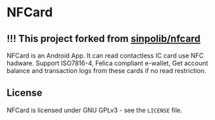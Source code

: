 # NFCard
## !!! This project forked from [sinpolib/nfcard](https://github.com/sinpolib/nfcard)

NFCard is an Android App. It can read contactless IC card use NFC hadware. Support ISO7816-4, Felica compliant e-wallet, Get account balance and transaction logs from these cards if no read restriction.


License
-------
NFCard is licensed under GNU GPLv3 - see the ``LICENSE`` file.
